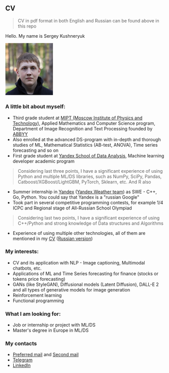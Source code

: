 ## CV 
> CV in pdf format in both English and Russian can be found above in this repo

Hello. My name is Sergey Kushneryuk

<img src="./images/me.jpg " alt="drawing" width="150"/>

### A little bit about myself:
 * Third grade student at [MIPT (Moscow Institute of Physics and Technology)](https://mipt.ru/english/), Applied Mathematics and Computer Science program, Department of Image Recognition and Text Processing founded by [ABBYY](https://abbyy.com/)
 * Also enrolled at the advanced DS-program with in-depth and thorough studies of ML, Mathematical Statistics (AB-test, ANOVA), Time series forecasting and so on
 * First grade student at [Yandex School of Data Analysis](https://yandexdataschool.com/), Machine learning developer academic program 

 > Considering last three points, I have a significant experience of using Python and multiple ML/DS libraries, such as NumPy, SciPy, Pandas, Catboost/XGBoost/LightGBM, PyTorch, Sklearn, etc. And R also

 * Summer internship in [Yandex](https://yandex.ru/) ([Yandex.Weather team](https://yandex.com/pogoda/meteum)) as SWE - C++, Go, Python. You could say that Yandex is a "russian Google"
 * Took part in several competitive programming contests, for example 1/4 ICPC and Regional stage of All-Russian School Olympiad
 > Considering last two points, I have a significant experience of using C++/Python and strong knowledge of Data structures and Algorithms
 * Experience of using multiple other technologies, all of them are mentioned in my [CV](./CV_English.pdf) ([Russian version](./CV_Russian.pdf))

### My interests:
 * CV and its application with NLP - Image captioning, Multimodal chatbots, etc.
 * Applications of ML and Time Series forecasting for finance (stocks or tokens price forecasting)
 * GANs (like StyleGAN), Diffusional models (Latent Diffusion), DALL-E 2 and all types of generative models for image generation
 * Reinforcement learning
 * Functional programming

### What I am looking for:
 * Job or internship or project with ML/DS
 * Master's degree in Europe in ML/DS

### My contacts
 * [Preferred mail](mailto:skushneryuk@gmail.com) and [Second mail](mailto:kushneriuk.ss@phystech.edu)
 * [Telegram](https://t.me/skushneryuk)
 * [LinkedIn](https://www.linkedin.com/in/skushneryuk/?locale=en_US)
